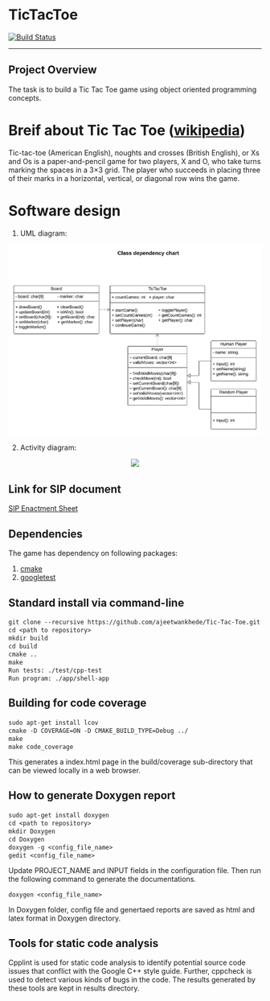 # TicTacToe
[![Build Status](https://travis-ci.com/ajeetwankhede/Tic-Tac-Toe.svg?token=PaB15bgFhTxvmjf14qhk&branch=master)](https://travis-ci.com/ajeetwankhede/Tic-Tac-Toe)

---

## Project Overview

The task is to build a Tic Tac Toe game using object oriented programming concepts.

# Breif about Tic Tac Toe ([wikipedia](https://en.wikipedia.org/wiki/Tic-tac-toe))

Tic-tac-toe (American English), noughts and crosses (British English), or Xs and Os is a paper-and-pencil game for two players, X and O, who take turns marking the spaces in a 3×3 grid. The player who succeeds in placing three of their marks in a horizontal, vertical, or diagonal row wins the game.

# Software design

1. UML diagram:

<p align="center">
<img src="/UML/initial/Class dependency chart - Tic-Tac-Toe.png">
</p>

2. Activity diagram:

<p align="center">
<img src="/UML/initial/Activity diagram - Tic-Tac-Toe.png">
</p>

## Link for SIP document

[SIP Enactment Sheet](https://docs.google.com/spreadsheets/d/1osaNjtBZ5rFgGtWi5gnai63RkGZE8U25gTj9zXKbLFg/edit#gid=0)

## Dependencies

The game has dependency on following packages:
1. [cmake](https://cmake.org/)
2. [googletest](https://github.com/google/googletest)

## Standard install via command-line
```
git clone --recursive https://github.com/ajeetwankhede/Tic-Tac-Toe.git
cd <path to repository>
mkdir build
cd build
cmake ..
make
Run tests: ./test/cpp-test
Run program: ./app/shell-app
```

## Building for code coverage
```
sudo apt-get install lcov
cmake -D COVERAGE=ON -D CMAKE_BUILD_TYPE=Debug ../
make
make code_coverage
```
This generates a index.html page in the build/coverage sub-directory that can be viewed locally in a web browser.

## How to generate Doxygen report

```
sudo apt-get install doxygen
cd <path to repository>
mkdir Doxygen
cd Doxygen
doxygen -g <config_file_name>
gedit <config_file_name>
```
Update PROJECT_NAME and INPUT fields in the configuration file.
Then run the following command to generate the documentations.
```
doxygen <config_file_name>
```
In Doxygen folder, config file and genertaed reports are saved as html and latex format in Doxygen directory.

## Tools for static code analysis

Cpplint is used for static code analysis to identify potential source code issues that conflict with the Google C++ style guide. Further, cppcheck is used to detect various kinds of bugs in the code. The results generated by these tools are kept in results directory.
